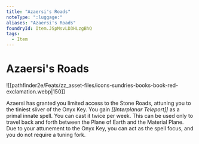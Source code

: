 ```yaml
---
title: "Azaersi's Roads"
noteType: ":luggage:"
aliases: "Azaersi's Roads"
foundryId: Item.JSpMsvLD3HLzgBhQ
tags:
  - Item
---
```


# Azaersi's Roads
![[pathfinder2e/Feats/zz_asset-files/icons-sundries-books-book-red-exclamation.webp|150]]

Azaersi has granted you limited access to the Stone Roads, attuning you to the tiniest sliver of the Onyx Key. You gain _[[Interplanar Teleport]]_ as a primal innate spell. You can cast it twice per week. This can be used only to travel back and forth between the Plane of Earth and the Material Plane. Due to your attunement to the Onyx Key, you can act as the spell focus, and you do not require a tuning fork.
